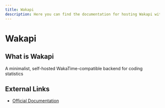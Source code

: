 ```yaml
---
title: Wakapi
description: Here you can find the documentation for hosting Wakapi with Coolify.
---
```


# Wakapi

## What is Wakapi

A minimalist, self-hosted WakaTime-compatible backend for coding statistics

## External Links

- [Official Documentation](https://wakapi.dev/?utm_source=coolify.io)
